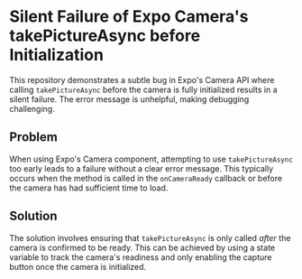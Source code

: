 # Silent Failure of Expo Camera's takePictureAsync before Initialization

This repository demonstrates a subtle bug in Expo's Camera API where calling `takePictureAsync` before the camera is fully initialized results in a silent failure.  The error message is unhelpful, making debugging challenging.

## Problem

When using Expo's Camera component, attempting to use `takePictureAsync` too early leads to a failure without a clear error message.  This typically occurs when the method is called in the `onCameraReady` callback or before the camera has had sufficient time to load.

## Solution

The solution involves ensuring that `takePictureAsync` is only called *after* the camera is confirmed to be ready.  This can be achieved by using a state variable to track the camera's readiness and only enabling the capture button once the camera is initialized.